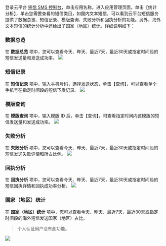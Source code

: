 登录云平台 [短信 SMS 控制台](http://console.tce.fsphere.cn/sms)，单击应用名称，进入应用管理页面，单击【统计分析】，单击您需要查看的短信类目，如国内文本短信，可以看到云平台短信服务提供了数据总览、短信记录、模版查询、失败分析和回执分析的功能。另外，海外文本短信的统计分析中还给出了国家（地区）统计。详细说明如下：

### 数据总览
在 **数据总览** 项中，您可以查看今天、昨天、最近7天，最近30天或指定时间段的短信发送量和发送成功率。
![](http://imgcache.tce.fsphere.cn/image/mc.qcloudimg.com/static/img/74aba72c0bad073d1504fab1a6417300/image.png)

### 短信记录
在 **短信记录** 项中，输入手机号码，选择发送状态，单击【查询】，可以查看单个手机号在指定时间段的短信下发记录。
![](http://imgcache.tce.fsphere.cn/image/mc.qcloudimg.com/static/img/b3cd8d8cfb611591c5cf754f59315854/image.png)

### 模版查询
在 **模版查询** 项中，输入模版 ID 后，单击【查询】，可查看指定时间内该模版的短信发送量和发送成功率。
![](http://imgcache.tce.fsphere.cn/image/mc.qcloudimg.com/static/img/b0878e4015d5381f199adc088098d79c/image.png)

### 失败分析
在 **失败分析** 项中，您可以查看今天、昨天、最近7天，最近30天或指定时间段的短信发送失败详情和所占比例。
![](http://imgcache.tce.fsphere.cn/image/mc.qcloudimg.com/static/img/025611f17ca832adc60f3e40a05328e2/image.png)
### 回执分析
在 **回执分析** 项中，您可以查看今天、昨天、最近7天，最近30天或指定时间段的短信回执详情和回执成功率分析。
![](http://imgcache.tce.fsphere.cn/image/mc.qcloudimg.com/static/img/1f43a0663a1135ab0b90c76cb24a292c/image.png)

### 国家（地区）统计
在 **国家（地区）统计** 项中，您可以查看今天、昨天、最近7天，最近30天或指定时间段的海外短信发送国家（地区）占比。
>个人认证用户没有此功能。

![](http://imgcache.tce.fsphere.cn/image/mc.qcloudimg.com/static/img/11854ffbb639aeda54aebae9e91d593c/image.png)